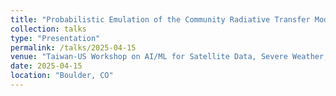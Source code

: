 ```yaml
---
title: "Probabilistic Emulation of the Community Radiative Transfer Model Using Machine Learning"
collection: talks
type: "Presentation"
permalink: /talks/2025-04-15
venue: "Taiwan-US Workshop on AI/ML for Satellite Data, Severe Weather, and Tropical Cyclones"
date: 2025-04-15
location: "Boulder, CO"
---
```

